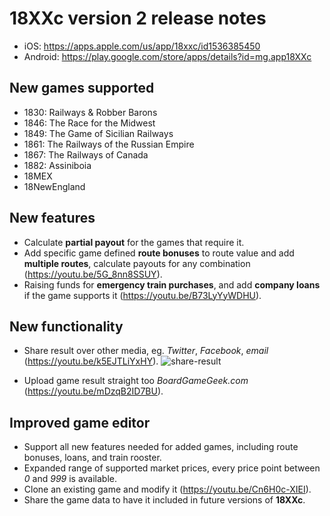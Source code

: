 # 18XXc version 2 release notes
- iOS: https://apps.apple.com/us/app/18xxc/id1536385450
- Android: https://play.google.com/store/apps/details?id=mg.app18XXc

## New games supported

- 1830: Railways & Robber Barons
- 1846: The Race for the Midwest
- 1849: The Game of Sicilian Railways
- 1861: The Railways of the Russian Empire
- 1867: The Railways of Canada
- 1882: Assiniboia
- 18MEX
- 18NewEngland

## New features

- Calculate **partial payout** for the games that require it.
- Add specific game defined **route bonuses** to route value and add **multiple routes**, calculate payouts for any combination (https://youtu.be/5G_8nn8SSUY).
- Raising funds for **emergency train purchases**, and add **company loans** if the game supports it (https://youtu.be/B73LyYyWDHU).

## New functionality

- Share result over other media, eg. _Twitter_, _Facebook_, _email_ (https://youtu.be/k5EJTLiYxHY).
![share-result](https://user-images.githubusercontent.com/1972/113202040-cc2a4900-9259-11eb-9e2a-fb289a4ae430.jpeg)

- Upload game result straight too _BoardGameGeek.com_ (https://youtu.be/mDzqB2ID7BU).

## Improved game editor

- Support all new features needed for added games, including route bonuses, loans, and train rooster.
- Expanded range of supported market prices, every price point between _0_ and _999_ is available.
- Clone an existing game and modify it (https://youtu.be/Cn6H0c-XIEI).
- Share the game data to have it included in future versions of **18XXc**.
